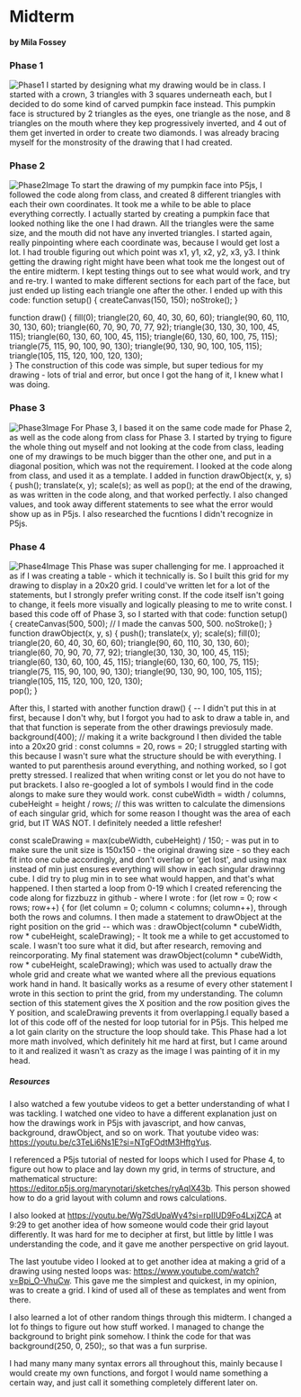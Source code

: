 # Midterm 
#### by Mila Fossey

### Phase 1
![Phase1](Phase1.png)
I started by designing what my drawing would be in class. I started with a crown, 3 triangles with 3 squares underneath each, but I decided to do some kind of carved pumpkin face instead. This pumpkin face is structured by 2 triangles as the eyes, one triangle as the nose, and 8 triangles on the mouth where they kep progressively inverted, and 4 out of them get inverted in order to create two diamonds. I was already bracing myself for the monstrosity of the drawing that I had created.

### Phase 2
![Phase2Image](Phase2Image.png)
To start the drawing of my pumpkin face into P5js, I followed the code along from class, and created 8 different triangles with each their own coordinates. It took me a while to be able to place everything correctly. I actually started by creating a pumpkin face that looked nothing like the one I had drawn. All the triangles were the same size, and the mouth did not have any inverted triangles. I started again, really pinpointing where each coordinate was, because I would get lost a lot. I had trouble figuring out which point was x1, y1, x2, y2, x3, y3. I think getting the drawing right might have been what took me the longest out of the entire midterm. I kept testing things out to see what would work, and try and re-try. I wanted to make different sections for each part of the face, but just ended up listing each triangle one after the other. I ended up with this code:
function setup() {
  createCanvas(150, 150); 
  noStroke(); 
}

function draw() {
  fill(0); 
  triangle(20, 60, 40, 30, 60, 60); 
  triangle(90, 60, 110, 30, 130, 60);
  triangle(60, 70, 90, 70, 77, 92);
  triangle(30, 130, 30, 100, 45, 115);
  triangle(60, 130, 60, 100, 45, 115);
  triangle(60, 130, 60, 100, 75, 115);
  triangle(75, 115, 90, 100, 90, 130);
  triangle(90, 130, 90, 100, 105, 115);
  triangle(105, 115, 120, 100, 120, 130);  
}
The construction of this code was simple, but super tedious for my drawing - lots of trial and error, but once I got the hang of it, I knew what I was doing.

### Phase 3
![Phase3Image](Phase3Image.png)
For Phase 3, I based it on the same code made for Phase 2, as well as the code along from class for Phase 3. I started by trying to figure the whole thing out myself and not looking at the code from class, leading one of my drawings to be much bigger than the other one, and put in a diagonal position, which was not the requirement. I looked at the code along from class, and used it as a template. I added in 
function drawObject(x, y, s) {
  push();
  translate(x, y);
  scale(s);
  as well as pop(); at the end of the drawing, as was written in the code along, and that worked perfectly. I also changed values, and took away different statements to see what the error would show up as in P5js. I also researched the fucntions I didn't recognize in P5js.
  
### Phase 4
![Phase4Image](Phase4Image.png)
This Phase was super challenging for me. I approached it as if I was creating a table - which it technically is. So I built this grid for my drawing to display in a 20x20 grid. I could've written let for a lot of the statements, but I strongly prefer writing const. If the code itself isn't going to change, it feels more visually and logically pleasing to me to write const.
I based this code off of Phase 3, so I started with that code:
function setup() {
  createCanvas(500, 500); // I made the canvas 500, 500.
  noStroke(); 
}
function drawObject(x, y, s) {
  push();
  translate(x, y);
  scale(s);
  fill(0); 
  triangle(20, 60, 40, 30, 60, 60); 
  triangle(90, 60, 110, 30, 130, 60);
  triangle(60, 70, 90, 70, 77, 92);
  triangle(30, 130, 30, 100, 45, 115);
  triangle(60, 130, 60, 100, 45, 115);
  triangle(60, 130, 60, 100, 75, 115);
  triangle(75, 115, 90, 100, 90, 130);
  triangle(90, 130, 90, 100, 105, 115);
  triangle(105, 115, 120, 100, 120, 130);  
  pop();
}

After this, I started with another 
function draw() { -- I didn't put this in at first, because I don't why, but I forgot you had to ask to draw a table in, and that that function is seperate from the other drawings previosuly made.
  background(400); // making it a write background
    I then divided the table into a 20x20 grid :  const columns = 20, rows = 20;
  I struggled starting with this because I wasn't sure what the structure should be with everything. I wanted to put parenthesis around everything, and nothing worked, so I got pretty stressed. I realized that when writing const or let you do not have to put brackets. I also re-googled a lot of symbols I would find in the code alongs to make sure they would work.
   const cubeWidth = width / columns, cubeHeight = height / rows; // this was written to calculate the dimensions of each singular grid, which for some reason I thought was the area of each grid, but IT WAS NOT. I definitely needed a little refesher!
  
 const scaleDrawing = max(cubeWidth, cubeHeight) / 150; - was put in to make sure the unit size is 150x150 - the original drawing size - so they each fit into one cube accordingly, and don't overlap or 'get lost', and using max instead of min just ensures everything will show in each singular drawinng cube. I did try to plug min in to see what would happen, and that's what happened.
  I then started a loop from 0-19 which I created referencing the code along for fizzbuzz in github - where I wrote :  for (let row = 0; row < rows; row++) {
 for (let column = 0; column < columns; column++), through both the rows and columns.
I then made a statement to drawObject at the right position on the grid -- which was :  drawObject(column * cubeWidth, row * cubeHeight, scaleDrawing); - It took me a while to get accustomed to scale. I wasn't too sure what it did, but after research, removing and reincorporating.
My final statement was drawObject(column * cubeWidth, row * cubeHeight, scaleDrawing); which was used to actually draw the whole grid and create what we wanted where all the previous equations work hand in hand. It basically works as a resume of every other statement I wrote in this section to print the grid, from my understanding. The column section of this statement gives the X position and the row position gives the Y position, and scaleDrawing prevents it from overlapping.I equally based a lot of this code off of the nested for loop tutorial for in P5js. This helped me a lot gain clarity on the structure the loop should take. This Phase had a lot more math involved, which definitely hit me hard at first, but I came around to it and realized it wasn't as crazy as the image I was painting of it in my head.

##### Resources
I also watched a few youtube videos to get a better understanding of what I was tackling. I watched one video to have a different explanation just on how the drawings work in P5js with javascript, and how canvas, background, drawObject, and so on work. That youtube video was: https://youtu.be/c3TeLi6Ns1E?si=NTgFOdtM3HftgYus.

I referenced a P5js tutorial of nested for loops which I used for Phase 4, to figure out how to place and lay down my grid, in terms of structure, and mathematical structure: https://editor.p5js.org/marynotari/sketches/ryAqIX43b. This person showed how to do a grid layout with column and rows calculations.

I also looked at https://youtu.be/Wg7SdUpaWy4?si=rpIIUD9Fo4LxjZCA at 9:29 to get another idea of how someone would code their grid layout differently. It was hard for me to decipher at first, but little by little I was understanding the code, and it gave me another perspective on grid layout.

The last youtube video I looked at to get another idea at making a grid of a drawing using nested loops was: https://www.youtube.com/watch?v=Bpi_O-VhuCw. This gave me the simplest and quickest, in my opinion, was to create a grid. I kind of used all of these as templates and went from there. 



I also learned a lot of other random things through this midterm. I changed a lot fo things to figure out how stuff worked. I managed to change the background to bright pink somehow. I think the code for that was background(250, 0, 250);, so that was a fun surprise.

I had many many many syntax errors all throughout this, mainly because I would create my own functions, and forgot I would name something a certain way, and just call it something completely different later on.